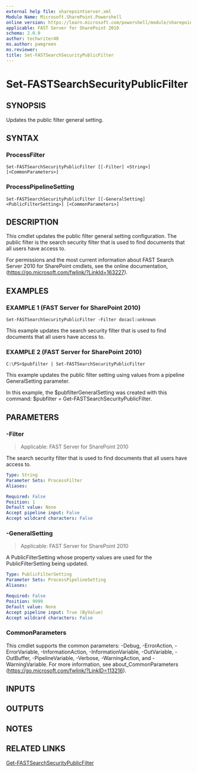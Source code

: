 ```yaml
---
external help file: sharepointserver.xml
Module Name: Microsoft.SharePoint.Powershell
online version: https://learn.microsoft.com/powershell/module/sharepoint-server/set-fastsearchsecuritypublicfilter
applicable: FAST Server for SharePoint 2010
schema: 2.0.0
author: techwriter40
ms.author: pamgreen
ms.reviewer:
title: Set-FASTSearchSecurityPublicFilter
---
```


# Set-FASTSearchSecurityPublicFilter

## SYNOPSIS
Updates the public filter general setting.

## SYNTAX

### ProcessFilter
```
Set-FASTSearchSecurityPublicFilter [[-Filter] <String>] [<CommonParameters>]
```

### ProcessPipelineSetting
```
Set-FASTSearchSecurityPublicFilter [[-GeneralSetting] <PublicFilterSetting>] [<CommonParameters>]
```

## DESCRIPTION
This cmdlet updates the public filter general setting configuration.
The public filter is the search security filter that is used to find documents that all users have access to.

For permissions and the most current information about FAST Search Server 2010 for SharePoint cmdlets, see the online documentation, (https://go.microsoft.com/fwlink/?LinkId=163227).

## EXAMPLES

### EXAMPLE 1 (FAST Server for SharePoint 2010)
```
Set-FASTSearchSecurityPublicFilter -Filter docacl:unknown
```

This example updates the search security filter that is used to find documents that all users have access to.

### EXAMPLE 2 (FAST Server for SharePoint 2010)
```
C:\PS>$pubfilter | Set-FASTSearchSecurityPublicFilter
```

This example updates the public filter setting using values from a pipeline GeneralSetting parameter.

In this example, the $pubfilterGeneralSetting was created with this command: $pubfilter = Get-FASTSearchSecurityPublicFilter.

## PARAMETERS

### -Filter

> Applicable: FAST Server for SharePoint 2010

The search security filter that is used to find documents that all users have access to.

```yaml
Type: String
Parameter Sets: ProcessFilter
Aliases:

Required: False
Position: 1
Default value: None
Accept pipeline input: False
Accept wildcard characters: False
```

### -GeneralSetting

> Applicable: FAST Server for SharePoint 2010

A PublicFilterSetting whose property values are used for the PublicFilterSetting being updated.

```yaml
Type: PublicFilterSetting
Parameter Sets: ProcessPipelineSetting
Aliases:

Required: False
Position: 9999
Default value: None
Accept pipeline input: True (ByValue)
Accept wildcard characters: False
```

### CommonParameters
This cmdlet supports the common parameters: -Debug, -ErrorAction, -ErrorVariable, -InformationAction, -InformationVariable, -OutVariable, -OutBuffer, -PipelineVariable, -Verbose, -WarningAction, and -WarningVariable. For more information, see about_CommonParameters (https://go.microsoft.com/fwlink/?LinkID=113216).

## INPUTS

## OUTPUTS

## NOTES

## RELATED LINKS

[Get-FASTSearchSecurityPublicFilter](Get-FASTSearchSecurityPublicFilter.md)
